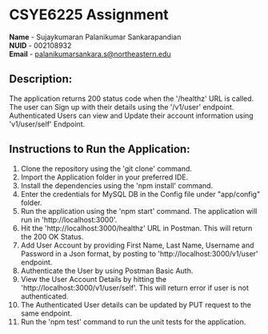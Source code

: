 # CSYE6225 Assignment 

**Name**  - Sujaykumaran Palanikumar Sankarapandian<br/>
**NUID**  - 002108932<br/>
**Email** - palanikumarsankara.s@northeastern.edu 

## Description:

The application returns 200 status code when the '/healthz' URL is called. 
The user can Sign up with their details using the '/v1/user' endpoint.
Authenticated Users can view and Update their account information using 'v1/user/self' Endpoint.

## Instructions to Run the Application:

1. Clone the repository using the 'git clone' command.
2. Import the Application folder in your preferred IDE.
3. Install the dependencies using the 'npm install' command.
4. Enter the credentials for MySQL DB in the Config file under "app/config" folder.
5. Run the application using the 'npm start' command. The application will run in 'http://localhost:3000'.
6. Hit the 'http://localhost:3000/healthz' URL in Postman. This will return the 200 OK Status.
7. Add User Account by providing First Name, Last Name, Username and Password in a Json format, by posting to 'http://localhost:3000/v1/user' endpoint.
8. Authenticate the User by using Postman Basic Auth.
9. View the User Account Details by hitting the 'http://localhost:3000/v1/user/self'. This will return error if user is not authenticated.
10. The Authenticated User details can be updated by PUT request to the same endpoint.
11. Run the 'npm test' command to run the unit tests for the application.